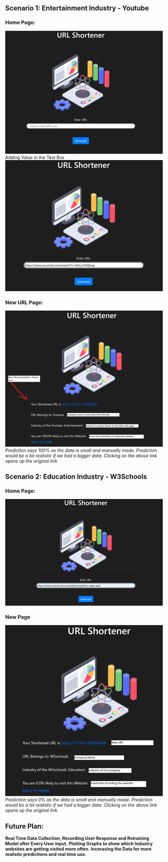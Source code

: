 ## Scenario 1: Entertainment Industry - Youtube
### **Home Page:**
![images\YTHome.png](https://github.com/Dhruv-Chandra/URL-Shortener/blob/main/images/YTHome.png)
Adding Value in the Text Box
![images\YTHome_Val.png](https://github.com/Dhruv-Chandra/URL-Shortener/blob/main/images/YTHome_Val.png)
### **New URL Page:**
![images\YTNewPage.png](https://github.com/Dhruv-Chandra/URL-Shortener/blob/main/images/YTNewPage.png)
*Prediction says 100% as the data is small and manually made.
Prediction would be a lot realistic if we had a bigger data.
Clicking on the above link opens up the original link.*
## Scenario 2: Education Industry - W3Schools
### **Home Page:**
![images\W3Home.png](https://github.com/Dhruv-Chandra/URL-Shortener/blob/main/images/W3Home.png)
### **New Page**
![images\W3NewPage.png](https://github.com/Dhruv-Chandra/URL-Shortener/blob/main/images/W3NewPage.png)
*Prediction says 0% as the data is small and manually made.
Prediction would be a lot realistic if we had a bigger data.
Clicking on the above link opens up the original link.*

## Future Plan:
**Real Time Data Collection, Recording User Response and Retraining Model after Every User input.**
**Plotting Graphs to show which Industry websites are getting visited more often.**
**Increasing the Data for more realistic predicitons and real time use.**
